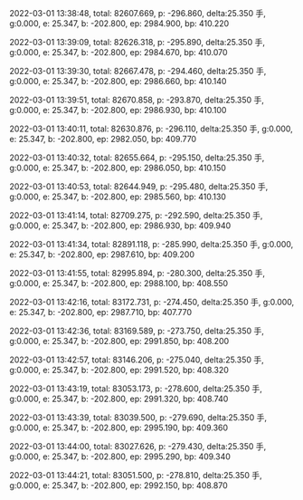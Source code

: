 2022-03-01 13:38:48, total: 82607.669, p: -296.860, delta:25.350 手, g:0.000, e: 25.347, b: -202.800, ep: 2984.900, bp: 410.220

2022-03-01 13:39:09, total: 82626.318, p: -295.890, delta:25.350 手, g:0.000, e: 25.347, b: -202.800, ep: 2984.670, bp: 410.070

2022-03-01 13:39:30, total: 82667.478, p: -294.460, delta:25.350 手, g:0.000, e: 25.347, b: -202.800, ep: 2986.660, bp: 410.140

2022-03-01 13:39:51, total: 82670.858, p: -293.870, delta:25.350 手, g:0.000, e: 25.347, b: -202.800, ep: 2986.930, bp: 410.100

2022-03-01 13:40:11, total: 82630.876, p: -296.110, delta:25.350 手, g:0.000, e: 25.347, b: -202.800, ep: 2982.050, bp: 409.770

2022-03-01 13:40:32, total: 82655.664, p: -295.150, delta:25.350 手, g:0.000, e: 25.347, b: -202.800, ep: 2986.050, bp: 410.150

2022-03-01 13:40:53, total: 82644.949, p: -295.480, delta:25.350 手, g:0.000, e: 25.347, b: -202.800, ep: 2985.560, bp: 410.130

2022-03-01 13:41:14, total: 82709.275, p: -292.590, delta:25.350 手, g:0.000, e: 25.347, b: -202.800, ep: 2986.930, bp: 409.940

2022-03-01 13:41:34, total: 82891.118, p: -285.990, delta:25.350 手, g:0.000, e: 25.347, b: -202.800, ep: 2987.610, bp: 409.200

2022-03-01 13:41:55, total: 82995.894, p: -280.300, delta:25.350 手, g:0.000, e: 25.347, b: -202.800, ep: 2988.100, bp: 408.550

2022-03-01 13:42:16, total: 83172.731, p: -274.450, delta:25.350 手, g:0.000, e: 25.347, b: -202.800, ep: 2987.710, bp: 407.770

2022-03-01 13:42:36, total: 83169.589, p: -273.750, delta:25.350 手, g:0.000, e: 25.347, b: -202.800, ep: 2991.850, bp: 408.200

2022-03-01 13:42:57, total: 83146.206, p: -275.040, delta:25.350 手, g:0.000, e: 25.347, b: -202.800, ep: 2991.520, bp: 408.320

2022-03-01 13:43:19, total: 83053.173, p: -278.600, delta:25.350 手, g:0.000, e: 25.347, b: -202.800, ep: 2991.320, bp: 408.740

2022-03-01 13:43:39, total: 83039.500, p: -279.690, delta:25.350 手, g:0.000, e: 25.347, b: -202.800, ep: 2995.190, bp: 409.360

2022-03-01 13:44:00, total: 83027.626, p: -279.430, delta:25.350 手, g:0.000, e: 25.347, b: -202.800, ep: 2995.290, bp: 409.340

2022-03-01 13:44:21, total: 83051.500, p: -278.810, delta:25.350 手, g:0.000, e: 25.347, b: -202.800, ep: 2992.150, bp: 408.870
